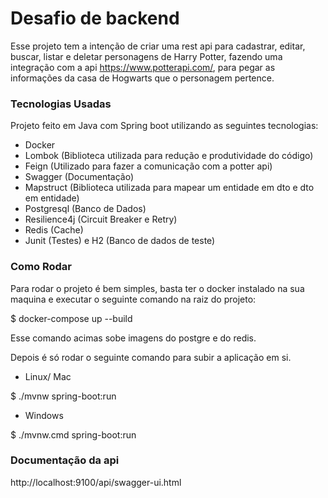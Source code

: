 # Desafio de backend

Esse projeto tem a intenção de criar uma rest api para cadastrar, editar, buscar, listar e deletar
personagens de Harry Potter, fazendo uma integração com a api https://www.potterapi.com/, para pegar as informações da casa de Hogwarts que o 
personagem pertence.

### Tecnologias Usadas
Projeto feito em Java com Spring boot utilizando as seguintes tecnologias:

* Docker
* Lombok (Biblioteca utilizada para redução e produtividade do código)
* Feign (Utilizado para fazer a comunicação com a potter api)
* Swagger (Documentação)
* Mapstruct (Biblioteca utilizada para mapear um entidade em dto e dto em entidade)
* Postgresql (Banco de Dados)
* Resilience4j (Circuit Breaker e Retry)
* Redis (Cache)
* Junit (Testes) e H2 (Banco de dados de teste)

### Como Rodar
Para rodar o projeto é bem simples, basta ter o docker instalado na sua maquina e executar o seguinte comando na raiz do projeto: 

$ docker-compose up --build

Esse comando acimas sobe imagens do postgre e do redis.

Depois é só rodar o seguinte comando para subir a aplicação em si.

* Linux/ Mac

$ ./mvnw spring-boot:run

* Windows

$ ./mvnw.cmd spring-boot:run

### Documentação da api
http://localhost:9100/api/swagger-ui.html
